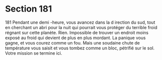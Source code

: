 # Section 181

181
Pendant une demi -heure, vous avancez dans la d irection du sud,
tout en cherchant un abri pour la nuit qui pourrait vous protéger
du terrible froid régnant sur cette planète. Rien. Impossible de
trouver un endroit moins exposé au froid qui devient de plus en
plus mordant. La panique vous gagne, et vous  courez comme un
fou. Mais une soudaine chute de température vous saisit et vous
tombez comme un bloc, pétrifié sur le sol. Votre mission se
termine ici.